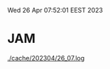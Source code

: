 Wed 26 Apr 07:52:01 EEST 2023
# JAM
<a href='./cache/202304/26_07.log'>./cache/202304/26_07.log</a>

